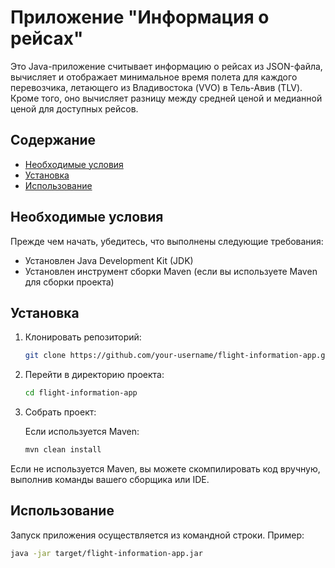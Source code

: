 # Приложение "Информация о рейсах"

Это Java-приложение считывает информацию о рейсах из JSON-файла, вычисляет и отображает минимальное время полета для каждого перевозчика, летающего из Владивостока (VVO) в Тель-Авив (TLV). Кроме того, оно вычисляет разницу между средней ценой и медианной ценой для доступных рейсов.

## Содержание

- [Необходимые условия](#необходимые-условия)
- [Установка](#установка)
- [Использование](#использование)

## Необходимые условия

Прежде чем начать, убедитесь, что выполнены следующие требования:

- Установлен Java Development Kit (JDK)
- Установлен инструмент сборки Maven (если вы используете Maven для сборки проекта)

## Установка

1. Клонировать репозиторий:

    ```bash
   git clone https://github.com/your-username/flight-information-app.git

2. Перейти в директорию проекта:

    ```bash
   cd flight-information-app

3. Собрать проект:

    Если используется Maven:
    ```bash
   mvn clean install

Если не используется Maven, вы можете скомпилировать код вручную, выполнив команды вашего сборщика или IDE.

## Использование
Запуск приложения осуществляется из командной строки. Пример:

```bash
java -jar target/flight-information-app.jar
